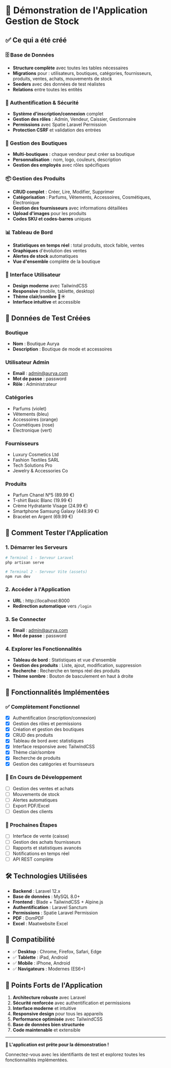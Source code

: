 # 🚀 Démonstration de l'Application Gestion de Stock

## ✅ Ce qui a été créé

### 🗄️ Base de Données
- **Structure complète** avec toutes les tables nécessaires
- **Migrations** pour : utilisateurs, boutiques, catégories, fournisseurs, produits, ventes, achats, mouvements de stock
- **Seeders** avec des données de test réalistes
- **Relations** entre toutes les entités

### 🔐 Authentification & Sécurité
- **Système d'inscription/connexion** complet
- **Gestion des rôles** : Admin, Vendeur, Caissier, Gestionnaire
- **Permissions** avec Spatie Laravel Permission
- **Protection CSRF** et validation des entrées

### 🏪 Gestion des Boutiques
- **Multi-boutiques** : chaque vendeur peut créer sa boutique
- **Personnalisation** : nom, logo, couleurs, description
- **Gestion des employés** avec rôles spécifiques

### 📦 Gestion des Produits
- **CRUD complet** : Créer, Lire, Modifier, Supprimer
- **Catégorisation** : Parfums, Vêtements, Accessoires, Cosmétiques, Électronique
- **Gestion des fournisseurs** avec informations détaillées
- **Upload d'images** pour les produits
- **Codes SKU et codes-barres** uniques

### 📊 Tableau de Bord
- **Statistiques en temps réel** : total produits, stock faible, ventes
- **Graphiques** d'évolution des ventes
- **Alertes de stock** automatiques
- **Vue d'ensemble** complète de la boutique

### 🎨 Interface Utilisateur
- **Design moderne** avec TailwindCSS
- **Responsive** (mobile, tablette, desktop)
- **Thème clair/sombre** 🌙☀️
- **Interface intuitive** et accessible

## 🧪 Données de Test Créées

### Boutique
- **Nom** : Boutique Aurya
- **Description** : Boutique de mode et accessoires

### Utilisateur Admin
- **Email** : admin@aurya.com
- **Mot de passe** : password
- **Rôle** : Administrateur

### Catégories
- Parfums (violet)
- Vêtements (bleu)
- Accessoires (orange)
- Cosmétiques (rose)
- Électronique (vert)

### Fournisseurs
- Luxury Cosmetics Ltd
- Fashion Textiles SARL
- Tech Solutions Pro
- Jewelry & Accessories Co

### Produits
- Parfum Chanel N°5 (89.99 €)
- T-shirt Basic Blanc (19.99 €)
- Crème Hydratante Visage (24.99 €)
- Smartphone Samsung Galaxy (449.99 €)
- Bracelet en Argent (69.99 €)

## 🚀 Comment Tester l'Application

### 1. Démarrer les Serveurs
```bash
# Terminal 1 - Serveur Laravel
php artisan serve

# Terminal 2 - Serveur Vite (assets)
npm run dev
```

### 2. Accéder à l'Application
- **URL** : http://localhost:8000
- **Redirection automatique** vers `/login`

### 3. Se Connecter
- **Email** : admin@aurya.com
- **Mot de passe** : password

### 4. Explorer les Fonctionnalités
- **Tableau de bord** : Statistiques et vue d'ensemble
- **Gestion des produits** : Liste, ajout, modification, suppression
- **Recherche** : Recherche en temps réel des produits
- **Thème sombre** : Bouton de basculement en haut à droite

## 🔧 Fonctionnalités Implémentées

### ✅ Complètement Fonctionnel
- [x] Authentification (inscription/connexion)
- [x] Gestion des rôles et permissions
- [x] Création et gestion des boutiques
- [x] CRUD des produits
- [x] Tableau de bord avec statistiques
- [x] Interface responsive avec TailwindCSS
- [x] Thème clair/sombre
- [x] Recherche de produits
- [x] Gestion des catégories et fournisseurs

### 🚧 En Cours de Développement
- [ ] Gestion des ventes et achats
- [ ] Mouvements de stock
- [ ] Alertes automatiques
- [ ] Export PDF/Excel
- [ ] Gestion des clients

### 🔮 Prochaines Étapes
- [ ] Interface de vente (caisse)
- [ ] Gestion des achats fournisseurs
- [ ] Rapports et statistiques avancés
- [ ] Notifications en temps réel
- [ ] API REST complète

## 🛠️ Technologies Utilisées

- **Backend** : Laravel 12.x
- **Base de données** : MySQL 8.0+
- **Frontend** : Blade + TailwindCSS + Alpine.js
- **Authentification** : Laravel Sanctum
- **Permissions** : Spatie Laravel Permission
- **PDF** : DomPDF
- **Excel** : Maatwebsite Excel

## 📱 Compatibilité

- ✅ **Desktop** : Chrome, Firefox, Safari, Edge
- ✅ **Tablette** : iPad, Android
- ✅ **Mobile** : iPhone, Android
- ✅ **Navigateurs** : Modernes (ES6+)

## 🎯 Points Forts de l'Application

1. **Architecture robuste** avec Laravel
2. **Sécurité renforcée** avec authentification et permissions
3. **Interface moderne** et intuitive
4. **Responsive design** pour tous les appareils
5. **Performance optimisée** avec TailwindCSS
6. **Base de données bien structurée**
7. **Code maintenable** et extensible

---

**🎉 L'application est prête pour la démonstration !**

Connectez-vous avec les identifiants de test et explorez toutes les fonctionnalités implémentées.
